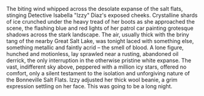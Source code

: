 The biting wind whipped across the desolate expanse of the salt flats, stinging Detective Isabella "Izzy" Diaz's exposed cheeks.  Crystalline shards of ice crunched under the heavy tread of her boots as she approached the scene, the flashing blue and red lights of her patrol car painting grotesque shadows across the stark landscape.  The air, usually thick with the briny tang of the nearby Great Salt Lake, was tonight laced with something else, something metallic and faintly acrid – the smell of blood.  A lone figure, hunched and motionless, lay sprawled near a rusting, abandoned oil derrick, the only interruption in the otherwise pristine white expanse.  The vast, indifferent sky above, peppered with a million icy stars, offered no comfort, only a silent testament to the isolation and unforgiving nature of the Bonneville Salt Flats.  Izzy adjusted her thick wool beanie, a grim expression settling on her face. This was going to be a long night.
